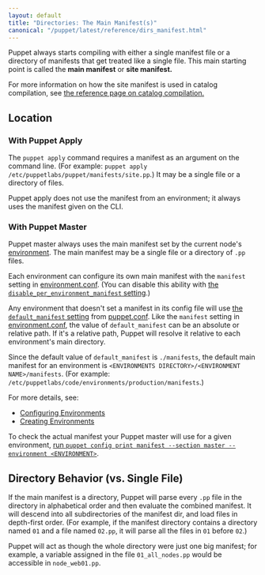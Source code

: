 ```yaml
---
layout: default
title: "Directories: The Main Manifest(s)"
canonical: "/puppet/latest/reference/dirs_manifest.html"
---
```


[import_deprecation]: ./lang_import.html#deprecation-notice
[environment]: ./environments.html
[catalog_compilation]: ./subsystem_catalog_compilation.html
[confdir]: ./dirs_confdir.html
[manifest_setting]: /references/4.2.latest/configuration.html#manifest
[print_settings]: ./config_print.html
[enc]: /guides/external_nodes.html
[default_manifest]: /references/4.2.latest/configuration.html#defaultmanifest
[disable_per_environment_manifest]: /references/4.2.latest/configuration.html#disableperenvironmentmanifest
[environment.conf]: ./config_file_environment.html
[puppet.conf]: ./config_file_main.html
[configuring environments]: ./environments_configuring.html
[creating environments]: ./environments_creating.html


Puppet always starts compiling with either a single manifest file or a directory of manifests that get treated like a single file. This main starting point is called the **main manifest** or **site manifest.**

For more information on how the site manifest is used in catalog compilation, see [the reference page on catalog compilation.][catalog_compilation]

Location
-----

### With Puppet Apply

The `puppet apply` command requires a manifest as an argument on the command line. (For example: `puppet apply /etc/puppetlabs/puppet/manifests/site.pp`.) It may be a single file or a directory of files.

Puppet apply does not use the manifest from an environment; it always uses the manifest given on the CLI.

### With Puppet Master

Puppet master always uses the main manifest set by the current node's [environment][]. The main manifest may be a single file or a directory of `.pp` files.

Each environment can configure its own main manifest with the `manifest` setting in [environment.conf][]. (You can disable this ability with [the `disable_per_environment_manifest` setting][disable_per_environment_manifest].)

Any environment that doesn't set a manifest in its config file will use [the `default_manifest` setting][default_manifest] from [puppet.conf][]. Like the `manifest` setting in [environment.conf][], the value of `default_manifest` can be an absolute or relative path. If it's a relative path, Puppet will resolve it relative to each environment's main directory.

Since the default value of `default_manifest` is `./manifests`, the default main manifest for an environment is `<ENVIRONMENTS DIRECTORY>/<ENVIRONMENT NAME>/manifests`. (For example: `/etc/puppetlabs/code/environments/production/manifests`.)

For more details, see:

* [Configuring Environments][]
* [Creating Environments][]

To check the actual manifest your Puppet master will use for a given environment, [run `puppet config print manifest --section master --environment <ENVIRONMENT>`][print_settings].



Directory Behavior (vs. Single File)
-----

If the main manifest is a directory, Puppet will parse every `.pp` file in the directory in alphabetical order and then evaluate the combined manifest. It will descend into all subdirectories of the manifest dir, and load files in depth-first order. (For example, if the manifest directory contains a directory named `01` and a file named `02.pp`, it will parse all the files in `01` before `02`.)

Puppet will act as though the whole directory were just one big manifest; for example, a variable assigned in the file `01_all_nodes.pp` would be accessible in `node_web01.pp`.

